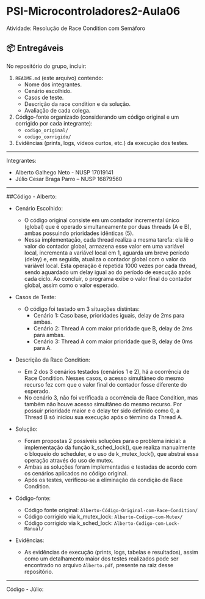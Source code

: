 
# PSI-Microcontroladores2-Aula06
Atividade: Resolução de Race Condition com Semáforo

## 📦 Entregáveis

No repositório do grupo, incluir:
1. `README.md` (este arquivo) contendo:
   - Nome dos integrantes.
   - Cenário escolhido.
   - Casos de teste.
   - Descrição da race condition e da solução.
   - Avaliação de cada colega.
2. Código-fonte organizado (considerando um código original e um corrigido por cada integrante):
   - `codigo_original/`
   - `codigo_corrigido/`
3. Evidências (prints, logs, vídeos curtos, etc.) da execução dos testes.

---
Integrantes:
   - Alberto Galhego Neto - NUSP 17019141
   - Júlio Cesar Braga Parro – NUSP 16879560

---

##Código - Alberto:
   - Cenário Escolhido: 
      - O código original consiste em um contador incremental único (global) que é operado simultaneamente por duas threads (A e B), ambas possuindo prioridades idênticas (5).
      - Nessa implementação, cada thread realiza a mesma tarefa: ela lê o valor do contador global, armazena esse valor em uma variável local, incrementa a variável local em 1, aguarda um breve período (delay) e, em seguida, atualiza o contador global com o valor da variável local. Esta operação é repetida 1000 vezes por cada thread, sendo aguardado um delay igual ao do período de execução após cada ciclo. Ao concluir, o programa exibe o valor final do contador global, assim como o valor esperado.
   - Casos de Teste:
      - O código foi testado em 3 situações distintas:
         - Cenário 1: Caso base, prioridades iguais, delay de 2ms para ambas.
         - Cenário 2: Thread A com maior prioridade que B, delay de 2ms para ambas.
         - Cenário 3: Thread A com maior prioridade que B, delay de 0ms para A.

   - Descrição da Race Condition:
      - Em 2 dos 3 cenários testados (cenários 1 e 2), há a ocorrência de Race Condition. Nesses casos, o acesso simultâneo do mesmo recurso fez com que o valor final do contador fosse diferente do esperado.
      - No cenário 3, não foi verificada a ocorrência de Race Condition, mas também não houve acesso simultâneo do mesmo recurso. Por possuir prioridade maior e o delay ter sido definido como 0, a Thread B só iniciou sua execução após o término da Thread A.

   - Solução:
      - Foram propostas 2 possíveis soluções para o problema inicial: a implementação da função k_sched_lock(), que realiza manualmente o bloqueio do scheduler, e o uso de k_mutex_lock(), que abstrai essa operação através do uso de mutex.
      - Ambas as soluções foram implementadas e testadas de acordo com os cenários aplicados no código original.
      - Após os testes, verificou-se a eliminação da condição de Race Condition.

   - Código-fonte:
      - Código fonte original: `Alberto-Código-Original-com-Race-Condition/`
      - Código corrigido via k_mutex_lock:  `Alberto-Codigo-com-Mutex/`
      - Código corrigido via k_sched_lock: `Alberto-Codigo-com-Lock-Manual/`

   - Evidências:
      - As evidências de execução (prints, logs, tabelas e resultados), assim como um detalhamento maior dos testes realizados pode ser encontrado no arquivo `Alberto.pdf`, presente na raiz desse repositório.

---

Código - Júlio:

